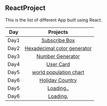 ## ReactProject
This is the list of different App built using React. 

| Day |                                                                       Projects                                                                     |
| ----- | :-------------------------------------------------------------------------------------------------------------------------------------------------: |
| Day1 |  [Subscribe Box]()                                                                                          |
| Day2 |   [Hexadecimal color generator](https://maxwizardth.github.io/ReactProject/React/Day2_Project/hexadecimal2B.html)                                                                                                                  |
| Day3 |    [Number Generator](  https://maxwizardth.github.io/ReactProject/React/Day3_Project/Number_Generator.html)                                                                                                                   |
| Day4 |  [User Card](https://maxwizardth.github.io/ReactProject/React/Day4_Project/User_Card.html)                                                                                                           |
| Day5 | [world population chart]( https://maxwizardth.github.io/ReactProject/React/Day5_Project/population.html)   |                                                                                                            |
| Day6 |  [Holiday Country ](https://maxwizardth.github.io/ReactProject/React/Day6_Project/CountryHoliday.html)  |
| Day5 | [ Loading.. ]( https://maxwizardth.github.io/ReactProject/React/Day5_Project/User_Card.html)                                                                                                               |
| Day6 |  [Loading.]()|
